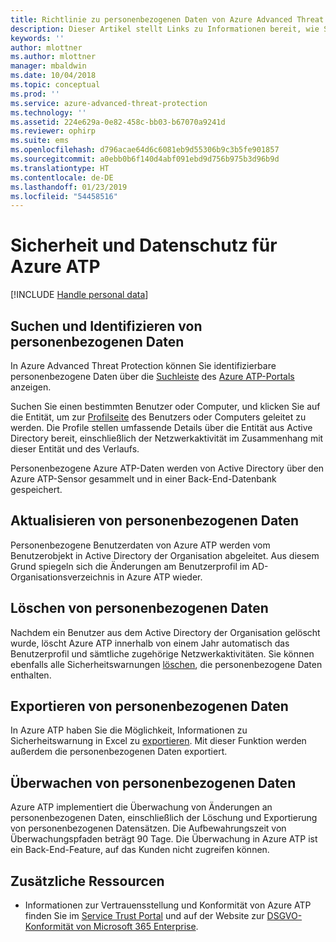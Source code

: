 ```yaml
---
title: Richtlinie zu personenbezogenen Daten von Azure Advanced Threat Protection | Microsoft-Dokumentation
description: Dieser Artikel stellt Links zu Informationen bereit, wie Sie private Informationen und personenbezogene Daten aus Azure ATP löschen.
keywords: ''
author: mlottner
ms.author: mlottner
manager: mbaldwin
ms.date: 10/04/2018
ms.topic: conceptual
ms.prod: ''
ms.service: azure-advanced-threat-protection
ms.technology: ''
ms.assetid: 224e629a-0e82-458c-bb03-b67070a9241d
ms.reviewer: ophirp
ms.suite: ems
ms.openlocfilehash: d796acae64d6c6081eb9d55306b9c3b5fe901857
ms.sourcegitcommit: a0ebb0b6f140d4abf091ebd9d756b975b3d96b9d
ms.translationtype: HT
ms.contentlocale: de-DE
ms.lasthandoff: 01/23/2019
ms.locfileid: "54458516"
---
```

# <a name="azure-atp-data-security-and-privacy"></a>Sicherheit und Datenschutz für Azure ATP

[!INCLUDE [Handle personal data](../includes/gdpr-intro-sentence.md)]

## <a name="search-for-and-identify-personal-data"></a>Suchen und Identifizieren von personenbezogenen Daten 

In Azure Advanced Threat Protection können Sie identifizierbare personenbezogene Daten über die [Suchleiste](workspace-portal.md#search-bar) des [Azure ATP-Portals](workspace-portal.md) anzeigen. 

Suchen Sie einen bestimmten Benutzer oder Computer, und klicken Sie auf die Entität, um zur [Profilseite](entity-profiles.md) des Benutzers oder Computers geleitet zu werden. Die Profile stellen umfassende Details über die Entität aus Active Directory bereit, einschließlich der Netzwerkaktivität im Zusammenhang mit dieser Entität und des Verlaufs.

Personenbezogene Azure ATP-Daten werden von Active Directory über den Azure ATP-Sensor gesammelt und in einer Back-End-Datenbank gespeichert.

## <a name="update-personal-data"></a>Aktualisieren von personenbezogenen Daten 

Personenbezogene Benutzerdaten von Azure ATP werden vom Benutzerobjekt in Active Directory der Organisation abgeleitet. Aus diesem Grund spiegeln sich die Änderungen am Benutzerprofil im AD-Organisationsverzeichnis in Azure ATP wieder.


## <a name="delete-personal-data"></a>Löschen von personenbezogenen Daten 

Nachdem ein Benutzer aus dem Active Directory der Organisation gelöscht wurde, löscht Azure ATP innerhalb von einem Jahr automatisch das Benutzerprofil und sämtliche zugehörige Netzwerkaktivitäten. Sie können ebenfalls alle Sicherheitswarnungen [löschen](working-with-suspicious-activities.md#review-suspicious-activities-on-the-attack-time-line), die personenbezogene Daten enthalten. 

## <a name="export-personal-data"></a>Exportieren von personenbezogenen Daten 

In Azure ATP haben Sie die Möglichkeit, Informationen zu Sicherheitswarnung in Excel zu [exportieren](working-with-suspicious-activities.md#review-suspicious-activities-on-the-attack-time-line). Mit dieser Funktion werden außerdem die personenbezogenen Daten exportiert. 
 
## <a name="audit-personal-data"></a>Überwachen von personenbezogenen Daten

Azure ATP implementiert die Überwachung von Änderungen an personenbezogenen Daten, einschließlich der Löschung und Exportierung von personenbezogenen Datensätzen. Die Aufbewahrungszeit von Überwachungspfaden beträgt 90 Tage. Die Überwachung in Azure ATP ist ein Back-End-Feature, auf das Kunden nicht zugreifen können.
 
## <a name="additional-resources"></a>Zusätzliche Ressourcen

- Informationen zur Vertrauensstellung und Konformität von Azure ATP finden Sie im [Service Trust Portal](https://servicetrust.microsoft.com/ViewPage/GDPRGetStarted) und auf der Website zur [DSGVO-Konformität von Microsoft 365 Enterprise](https://docs.microsoft.com/microsoft-365/compliance/compliance-solutions-overview).
